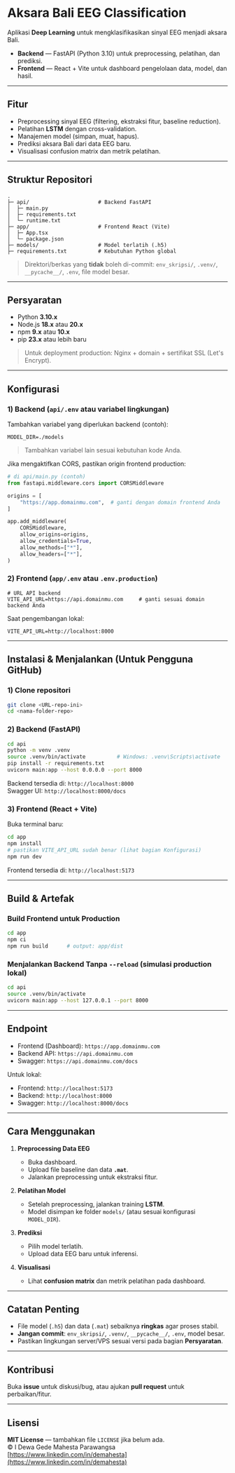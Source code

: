 # Aksara Bali EEG Classification

Aplikasi **Deep Learning** untuk mengklasifikasikan sinyal EEG menjadi aksara Bali.

- **Backend** — FastAPI (Python 3.10) untuk preprocessing, pelatihan, dan prediksi.  
- **Frontend** — React + Vite untuk dashboard pengelolaan data, model, dan hasil.

---

## Fitur

- Preprocessing sinyal EEG (filtering, ekstraksi fitur, baseline reduction).  
- Pelatihan **LSTM** dengan cross-validation.  
- Manajemen model (simpan, muat, hapus).  
- Prediksi aksara Bali dari data EEG baru.  
- Visualisasi confusion matrix dan metrik pelatihan.

---

## Struktur Repositori

```
.
├─ api/                      # Backend FastAPI
│  ├─ main.py
│  ├─ requirements.txt
│  └─ runtime.txt
├─ app/                      # Frontend React (Vite)
│  ├─ App.tsx
│  └─ package.json
├─ models/                   # Model terlatih (.h5)
├─ requirements.txt          # Kebutuhan Python global
```

> Direktori/berkas yang **tidak** boleh di-commit: `env_skripsi/`, `.venv/`, `__pycache__/`, `.env`, file model besar.

---

## Persyaratan

- Python **3.10.x**  
- Node.js **18.x** atau **20.x**  
- npm **9.x** atau **10.x**  
- pip **23.x** atau lebih baru  

> Untuk deployment production: Nginx + domain + sertifikat SSL (Let's Encrypt).

---

## Konfigurasi

### 1) Backend (`api/.env` atau variabel lingkungan)

Tambahkan variabel yang diperlukan backend (contoh):

```env
MODEL_DIR=./models
```

> Tambahkan variabel lain sesuai kebutuhan kode Anda.

Jika mengaktifkan CORS, pastikan origin frontend production:

```python
# di api/main.py (contoh)
from fastapi.middleware.cors import CORSMiddleware

origins = [
    "https://app.domainmu.com",  # ganti dengan domain frontend Anda
]

app.add_middleware(
    CORSMiddleware,
    allow_origins=origins,
    allow_credentials=True,
    allow_methods=["*"],
    allow_headers=["*"],
)
```

### 2) Frontend (`app/.env` atau `.env.production`)

```env
# URL API backend
VITE_API_URL=https://api.domainmu.com     # ganti sesuai domain backend Anda
```

Saat pengembangan lokal:

```env
VITE_API_URL=http://localhost:8000
```

---

## Instalasi & Menjalankan (Untuk Pengguna GitHub)

### 1) Clone repositori

```bash
git clone <URL-repo-ini>
cd <nama-folder-repo>
```

### 2) Backend (FastAPI)

```bash
cd api
python -m venv .venv
source .venv/bin/activate          # Windows: .venv\Scripts\activate
pip install -r requirements.txt
uvicorn main:app --host 0.0.0.0 --port 8000
```

Backend tersedia di: `http://localhost:8000`  
Swagger UI: `http://localhost:8000/docs`

### 3) Frontend (React + Vite)

Buka terminal baru:

```bash
cd app
npm install
# pastikan VITE_API_URL sudah benar (lihat bagian Konfigurasi)
npm run dev
```

Frontend tersedia di: `http://localhost:5173`

---

## Build & Artefak

### Build Frontend untuk Production

```bash
cd app
npm ci
npm run build      # output: app/dist
```

### Menjalankan Backend Tanpa `--reload` (simulasi production lokal)

```bash
cd api
source .venv/bin/activate
uvicorn main:app --host 127.0.0.1 --port 8000
```

---

## Endpoint

- Frontend (Dashboard): `https://app.domainmu.com`  
- Backend API: `https://api.domainmu.com`  
- Swagger: `https://api.domainmu.com/docs`  

Untuk lokal:

- Frontend: `http://localhost:5173`  
- Backend: `http://localhost:8000`  
- Swagger: `http://localhost:8000/docs`

---

## Cara Menggunakan

1. **Preprocessing Data EEG**  
   - Buka dashboard.  
   - Upload file baseline dan data **`.mat`**.  
   - Jalankan preprocessing untuk ekstraksi fitur.

2. **Pelatihan Model**  
   - Setelah preprocessing, jalankan training **LSTM**.  
   - Model disimpan ke folder `models/` (atau sesuai konfigurasi `MODEL_DIR`).

3. **Prediksi**  
   - Pilih model terlatih.  
   - Upload data EEG baru untuk inferensi.

4. **Visualisasi**  
   - Lihat **confusion matrix** dan metrik pelatihan pada dashboard.

---

## Catatan Penting

- File model (`.h5`) dan data (`.mat`) sebaiknya **ringkas** agar proses stabil.  
- **Jangan commit**: `env_skripsi/`, `.venv/`, `__pycache__/`, `.env`, model besar.  
- Pastikan lingkungan server/VPS sesuai versi pada bagian **Persyaratan**.


---

## Kontribusi

Buka **issue** untuk diskusi/bug, atau ajukan **pull request** untuk perbaikan/fitur.

---

## Lisensi

**MIT License** — tambahkan file `LICENSE` jika belum ada.  
© I Dewa Gede Mahesta Parawangsa  
[https://www.linkedin.com/in/demahesta](https://www.linkedin.com/in/demahesta)